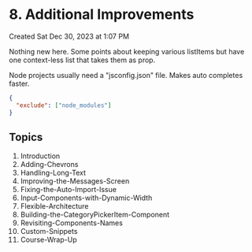 # 8. Additional Improvements
Created Sat Dec 30, 2023 at 1:07 PM

Nothing new here. Some points about keeping various listItems but have one context-less list that takes them as prop.

Node projects usually need a "jsconfig.json" file. Makes auto completes faster.
```json
{
  "exclude": ["node_modules"]
}
```

## Topics
1. Introduction
2. Adding-Chevrons
3. Handling-Long-Text
4. Improving-the-Messages-Screen
5. Fixing-the-Auto-Import-Issue
6. Input-Components-with-Dynamic-Width
7. Flexible-Architecture
8. Building-the-CategoryPickerItem-Component
9. Revisiting-Components-Names
10. Custom-Snippets
11. Course-Wrap-Up
